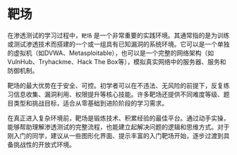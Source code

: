 # 靶场

在渗透测试的学习过程中，`靶场` 是一个非常重要的实践环境。其通常指的是为训练或测试渗透技术而搭建的一个或一组具有已知漏洞的系统环境。它可以是一个单独的虚拟机（如DVWA、Metasploitable），也可以是一个完整的网络架构（如VulnHub、Tryhackme、Hack The Box等），模拟真实网络中的服务器、服务和防御机制。

靶场的最大优势在于安全、可控。初学者可以在不违法、无风险的前提下，反复练习信息收集、漏洞利用、权限提升等核心技能。许多靶场还提供不同难度等级、题目类型和挑战目标，适合从零基础到进阶阶段的学习需求。

在真正进入复杂环境前，靶场是锻炼技术、积累经验的最佳平台。通过动手实操，能够帮助理解渗透测试的完整流程，也能建立起解决问题的逻辑和思维方式。对于刚入门的同学，建议从一些图形化界面、提示丰富的入门靶场开始，逐步过渡到具备挑战性的开放式环境。
